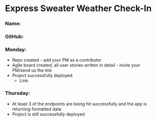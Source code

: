 # Express Sweater Weather Check-In

### Name:

### GitHub:

### Monday:

- Repo created - add your PM as a contributor
- Agile board created, all user stories written in detail - invite your PM/send us the link
- Project successfully deployed
  -   Link:   

### Thursday:

- At least 3 of the endpoints are being hit successfully and the app is returning formatted data
- Project is still successfully deployed
